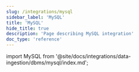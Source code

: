 ```yaml
---
slug: /integrations/mysql
sidebar_label: 'MySQL'
title: 'MySQL'
hide_title: true
description: 'Page describing MySQL integration'
doc_type: 'reference'
---
```


import MySQL from '@site/docs/integrations/data-ingestion/dbms/mysql/index.md';

<MySQL/>
